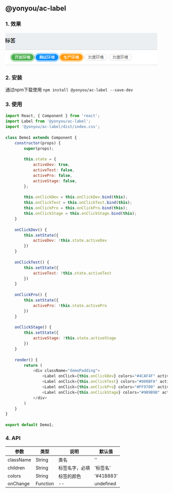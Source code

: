 ## @yonyou/ac-label

### 1. 效果

![image](https://raw.githubusercontent.com/eagleLiying/ac-label/HEAD/docs/assets/img/label.png)

### 2. 安装

通过npm下载使用 `npm install @yonyou/ac-label --save-dev`


### 3. 使用

```js
import React, { Component } from 'react';
import Label from '@yonyou/ac-label';
import '@yonyou/ac-label/dist/index.css';

class Demo1 extends Component {
    constructor(props) {
        super(props);

        this.state = {
            activeDev: true,
            activeTest: false,
            activePro: false,
            activeStage: false,
        };

        this.onClickDev = this.onClickDev.bind(this);
        this.onClickTest = this.onClickTest.bind(this);
        this.onClickPro = this.onClickPro.bind(this);
        this.onClickStage = this.onClickStage.bind(this);
    }

    onClickDev() {
        this.setState({
            activeDev: !this.state.activeDev
        })
    }

    onClickTest() {
        this.setState({
            activeTest: !this.state.activeTest
        })
    }

    onClickPro() {
        this.setState({
            activePro: !this.state.activePro
        })
    }

    onClickStage() {
        this.setState({
            activeStage: !this.state.activeStage
        })
    }

    render() {
        return (
            <div className="demoPadding">
                <Label onClick={this.onClickDev} colors="#4CAF4F" active={this.state.activeDev}>开发环境</Label>
                <Label onClick={this.onClickTest} colors="#008BFA" active={this.state.activeTest}>测试环境</Label>
                <Label onClick={this.onClickPro} colors="#FF9700" active={this.state.activePro}>生产环境</Label>
                <Label onClick={this.onClickStage} colors="#9B9B9B" active={this.state.activeStage}>灰度环境</Label>
            </div>
        )
    }
}

export default Demo1;
```
### 4. API

参数 | 类型 | 说明 | 默认值
---|---|---|---
className|String| 类名 | ''
children|String| 标签名字，必填 | '标签名'
colors|String|标签的颜色| '#41B883'
onChange|Function| -- | undefined
